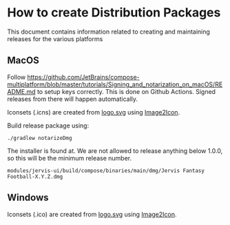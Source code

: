 # How to create Distribution Packages

This document contains information related to creating and maintaining releases for the various platforms


## MacOS 

Follow https://github.com/JetBrains/compose-multiplatform/blob/master/tutorials/Signing_and_notarization_on_macOS/README.md
to setup keys correctly. This is done on Github Actions. Signed releases from there will happen automatically.

Iconsets (.icns) are created from [logo.svg](../logo.svg) using [Image2Icon](https://apps.apple.com/us/app/image2icon-make-your-icons/id992115977?mt=12&ls=1).

Build release package using:
```
./gradlew notarizeDmg
```

The installer is found at. We are not allowed to release anything below 1.0.0, so this will be the minimum release
number.

```
modules/jervis-ui/build/compose/binaries/main/dmg/Jervis Fantasy Football-X.Y.Z.dmg
```

## Windows

Iconsets (.ico) are created from [logo.svg](../logo.svg) using [Image2Icon](https://apps.apple.com/us/app/image2icon-make-your-icons/id992115977?mt=12&ls=1).
